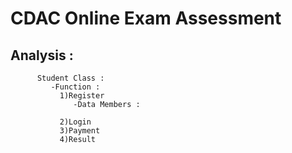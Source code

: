 # CDAC Online Exam Assessment
## Analysis : 
          Student Class :
             -Function :
               1)Register
                  -Data Members : 
                     
               2)Login
               3)Payment
               4)Result
         